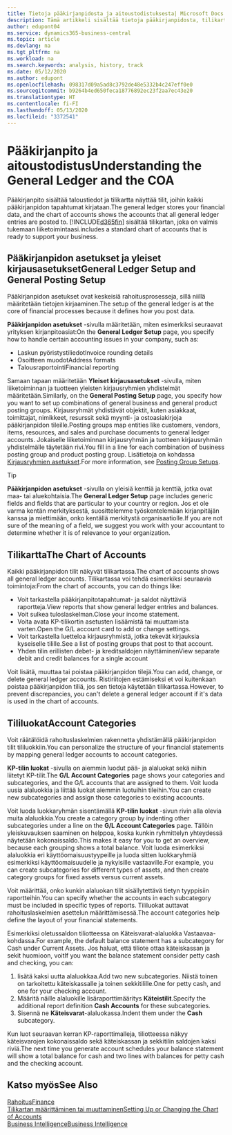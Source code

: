 ```yaml
---
title: Tietoja pääkirjanpidosta ja aitoustodistuksesta| Microsoft Docs
description: Tämä artikkeli sisältää tietoja pääkirjanpidosta, tilikartasta ja tililuokista.
author: edupont04
ms.service: dynamics365-business-central
ms.topic: article
ms.devlang: na
ms.tgt_pltfrm: na
ms.workload: na
ms.search.keywords: analysis, history, track
ms.date: 05/12/2020
ms.author: edupont
ms.openlocfilehash: 098317d09a5ad8c3792de48e5332b4c247eff0e0
ms.sourcegitcommit: b9264b4ed650feca18776892ec23f2aa7ec43e20
ms.translationtype: HT
ms.contentlocale: fi-FI
ms.lasthandoff: 05/13/2020
ms.locfileid: "3372541"
---
```

# <a name="understanding-the-general-ledger-and-the-coa"></a><span data-ttu-id="6a377-103">Pääkirjanpito ja aitoustodistus</span><span class="sxs-lookup"><span data-stu-id="6a377-103">Understanding the General Ledger and the COA</span></span>

<span data-ttu-id="6a377-104">Pääkirjanpito sisältää taloustiedot ja tilikartta näyttää tilit, joihin kaikki pääkirjanpidon tapahtumat kirjataan.</span><span class="sxs-lookup"><span data-stu-id="6a377-104">The general ledger stores your financial data, and the chart of accounts shows the accounts that all general ledger entries are posted to.</span></span> [!INCLUDE[d365fin](includes/d365fin_md.md)] <span data-ttu-id="6a377-105">sisältää tilikartan, joka on valmis tukemaan liiketoimintaasi.</span><span class="sxs-lookup"><span data-stu-id="6a377-105">includes a standard chart of accounts that is ready to support your business.</span></span>

## <a name="general-ledger-setup-and-general-posting-setup"></a><span data-ttu-id="6a377-106">Pääkirjanpidon asetukset ja yleiset kirjausasetukset</span><span class="sxs-lookup"><span data-stu-id="6a377-106">General Ledger Setup and General Posting Setup</span></span>

<span data-ttu-id="6a377-107">Pääkirjanpidon asetukset ovat keskeisiä rahoitusprosesseja, sillä niillä määritetään tietojen kirjaaminen.</span><span class="sxs-lookup"><span data-stu-id="6a377-107">The setup of the general ledger is at the core of financial processes because it defines how you post data.</span></span>  

<span data-ttu-id="6a377-108">**Pääkirjanpidon asetukset** -sivulla määritetään, miten esimerkiksi seuraavat yrityksen kirjanpitoasiat:</span><span class="sxs-lookup"><span data-stu-id="6a377-108">On the **General Ledger Setup** page, you specify how to handle certain accounting issues in your company, such as:</span></span>  

* <span data-ttu-id="6a377-109">Laskun pyöristystiliedot</span><span class="sxs-lookup"><span data-stu-id="6a377-109">Invoice rounding details</span></span>  
* <span data-ttu-id="6a377-110">Osoitteen muodot</span><span class="sxs-lookup"><span data-stu-id="6a377-110">Address formats</span></span>  
* <span data-ttu-id="6a377-111">Talousraportointi</span><span class="sxs-lookup"><span data-stu-id="6a377-111">Financial reporting</span></span>  

<span data-ttu-id="6a377-112">Samaan tapaan määritetään **Yleiset kirjausasetukset** -sivulla, miten liiketoiminnan ja tuotteen yleisten kirjausryhmien yhdistelmät määritetään.</span><span class="sxs-lookup"><span data-stu-id="6a377-112">Similarly, on the **General Posting Setup** page, you specify how you want to set up combinations of general business and general product posting groups.</span></span> <span data-ttu-id="6a377-113">Kirjausryhmät yhdistävät objektit, kuten asiakkaat, toimittajat, nimikkeet, resurssit sekä myynti- ja ostoasiakirjoja pääkirjanpidon tileille.</span><span class="sxs-lookup"><span data-stu-id="6a377-113">Posting groups map entities like customers, vendors, items, resources, and sales and purchase documents to general ledger accounts.</span></span> <span data-ttu-id="6a377-114">Jokaiselle liiketoiminnan kirjausryhmän ja tuotteen kirjausryhmän yhdistelmälle täytetään rivi.</span><span class="sxs-lookup"><span data-stu-id="6a377-114">You fill in a line for each combination of business posting group and product posting group.</span></span> <span data-ttu-id="6a377-115">Lisätietoja on kohdassa [Kirjausryhmien asetukset](finance-posting-groups.md).</span><span class="sxs-lookup"><span data-stu-id="6a377-115">For more information, see [Posting Group Setups](finance-posting-groups.md).</span></span>  

> [!TIP]
> <span data-ttu-id="6a377-116">**Pääkirjanpidon asetukset** -sivulla on yleisiä kenttiä ja kenttiä, jotka ovat maa- tai aluekohtaisia.</span><span class="sxs-lookup"><span data-stu-id="6a377-116">The **General Ledger Setup** page includes generic fields and fields that are particular to your country or region.</span></span> <span data-ttu-id="6a377-117">Jos et ole varma kentän merkityksestä, suosittelemme työskentelemään kirjanpitäjän kanssa ja miettimään, onko kentällä merkitystä organisaatiolle.</span><span class="sxs-lookup"><span data-stu-id="6a377-117">If you are not sure of the meaning of a field, we suggest you work with your accountant to determine whether it is of relevance to your organization.</span></span>  

## <a name="the-chart-of-accounts"></a><span data-ttu-id="6a377-118">Tilikartta</span><span class="sxs-lookup"><span data-stu-id="6a377-118">The Chart of Accounts</span></span>

<span data-ttu-id="6a377-119">Kaikki pääkirjanpidon tilit näkyvät tilikartassa.</span><span class="sxs-lookup"><span data-stu-id="6a377-119">The chart of accounts shows all general ledger accounts.</span></span> <span data-ttu-id="6a377-120">Tilikartassa voi tehdä esimerkiksi seuraavia toimintoja:</span><span class="sxs-lookup"><span data-stu-id="6a377-120">From the chart of accounts, you can do things like:</span></span>  

* <span data-ttu-id="6a377-121">Voit tarkastella pääkirjanpitotapahtumat- ja saldot näyttäviä raportteja.</span><span class="sxs-lookup"><span data-stu-id="6a377-121">View reports that show general ledger entries and balances.</span></span>  
* <span data-ttu-id="6a377-122">Voit sulkea tuloslaskelman.</span><span class="sxs-lookup"><span data-stu-id="6a377-122">Close your income statement.</span></span>  
* <span data-ttu-id="6a377-123">Voita avata KP-tilikortin asetusten lisäämistä tai muuttamista varten.</span><span class="sxs-lookup"><span data-stu-id="6a377-123">Open the G/L account card to add or change settings.</span></span>  
* <span data-ttu-id="6a377-124">Voit tarkastella luetteloa kirjausryhmistä, jotka tekevät kirjauksia kyseiselle tilille.</span><span class="sxs-lookup"><span data-stu-id="6a377-124">See a list of posting groups that post to that account.</span></span>
* <span data-ttu-id="6a377-125">Yhden tilin erillisten debet- ja kreditsaldojen näyttäminen</span><span class="sxs-lookup"><span data-stu-id="6a377-125">View separate debit and credit balances for a single account</span></span>  

<span data-ttu-id="6a377-126">Voit lisätä, muuttaa tai poistaa pääkirjanpidon tilejä.</span><span class="sxs-lookup"><span data-stu-id="6a377-126">You can add, change, or delete general ledger accounts.</span></span> <span data-ttu-id="6a377-127">Ristiriitojen estämiseksi et voi kuitenkaan poistaa pääkirjanpidon tiliä, jos sen tietoja käytetään tilikartassa.</span><span class="sxs-lookup"><span data-stu-id="6a377-127">However, to prevent discrepancies, you can't delete a general ledger account if it's data is used in the chart of accounts.</span></span>  

## <a name="account-categories"></a><span data-ttu-id="6a377-128">Tililuokat</span><span class="sxs-lookup"><span data-stu-id="6a377-128">Account Categories</span></span>

<span data-ttu-id="6a377-129">Voit räätälöidä rahoituslaskelmien rakennetta yhdistämällä pääkirjanpidon tilit tililuokkiin.</span><span class="sxs-lookup"><span data-stu-id="6a377-129">You can personalize the structure of your financial statements by mapping general ledger accounts to account categories.</span></span>  

<span data-ttu-id="6a377-130">**KP-tilin luokat** -sivulla on aiemmin luodut pää- ja alaluokat sekä niihin liitetyt KP-tilit.</span><span class="sxs-lookup"><span data-stu-id="6a377-130">The **G/L Account Categories** page shows your categories and subcategories, and the G/L accounts that are assigned to them.</span></span> <span data-ttu-id="6a377-131">Voit luoda uusia alaluokkia ja liittää luokat aiemmin luotuihin tileihin.</span><span class="sxs-lookup"><span data-stu-id="6a377-131">You can create new subcategories and assign those categories to existing accounts.</span></span>  

<span data-ttu-id="6a377-132">Voit luoda luokkaryhmän sisentämällä **KP-tilin luokat** -sivun rivin alla olevia muita alaluokkia.</span><span class="sxs-lookup"><span data-stu-id="6a377-132">You create a category group by indenting other subcategories under a line on the **G/L Account Categories** page.</span></span> <span data-ttu-id="6a377-133">Tällöin yleiskuvauksen saaminen on helppoa, koska kunkin ryhmittelyn yhteydessä näytetään kokonaissaldo.</span><span class="sxs-lookup"><span data-stu-id="6a377-133">This makes it easy for you to get an overview, because each grouping shows a total balance.</span></span> <span data-ttu-id="6a377-134">Voit luoda esimerkiksi alaluokkia eri käyttöomaisuustyypeille ja luoda sitten luokkaryhmiä esimerkiksi käyttöomaisuudelle ja nykyisille vastaaville.</span><span class="sxs-lookup"><span data-stu-id="6a377-134">For example, you can create subcategories for different types of assets, and then create category groups for fixed assets versus current assets.</span></span>  

<span data-ttu-id="6a377-135">Voit määrittää, onko kunkin alaluokan tilit sisällytettävä tietyn tyyppisiin raportteihin.</span><span class="sxs-lookup"><span data-stu-id="6a377-135">You can specify whether the accounts in each subcategory must be included in specific types of reports.</span></span> <span data-ttu-id="6a377-136">Tililuokat auttavat rahoituslaskelmien asettelun määrittämisessä.</span><span class="sxs-lookup"><span data-stu-id="6a377-136">The account categories help define the layout of your financial statements.</span></span>  

<span data-ttu-id="6a377-137">Esimerkiksi oletussaldon tiliotteessa on Käteisvarat-alaluokka Vastaavaa-kohdassa.</span><span class="sxs-lookup"><span data-stu-id="6a377-137">For example, the default balance statement has a subcategory for Cash under Current Assets.</span></span> <span data-ttu-id="6a377-138">Jos haluat, että tiliote ottaa käteiskassan ja sekit huomioon, voit</span><span class="sxs-lookup"><span data-stu-id="6a377-138">If you want the balance statement consider petty cash and checking, you can:</span></span>  

1. <span data-ttu-id="6a377-139">lisätä kaksi uutta alaluokkaa.</span><span class="sxs-lookup"><span data-stu-id="6a377-139">Add two new subcategories.</span></span> <span data-ttu-id="6a377-140">Niistä toinen on tarkoitettu käteiskassalle ja toinen sekkitilille.</span><span class="sxs-lookup"><span data-stu-id="6a377-140">One for petty cash, and one for your checking account.</span></span>  
2. <span data-ttu-id="6a377-141">Määritä näille alaluokille lisäraporttimääritys **Käteistilit**.</span><span class="sxs-lookup"><span data-stu-id="6a377-141">Specify the additional report definition **Cash Accounts** for these subcategories.</span></span>  
3. <span data-ttu-id="6a377-142">Sisennä ne **Käteisvarat**-alaluokassa.</span><span class="sxs-lookup"><span data-stu-id="6a377-142">Indent them under the **Cash** subcategory.</span></span>  

<span data-ttu-id="6a377-143">Kun luot seuraavan kerran KP-raporttimalleja, tiliotteessa näkyy käteisvarojen kokonaissaldo sekä käteiskassan ja sekkitilin saldojen kaksi riviä.</span><span class="sxs-lookup"><span data-stu-id="6a377-143">The next time you generate account schedules your balance statement will show a total balance for cash and two lines with balances for petty cash and the checking account.</span></span>  

## <a name="see-also"></a><span data-ttu-id="6a377-144">Katso myös</span><span class="sxs-lookup"><span data-stu-id="6a377-144">See Also</span></span>

[<span data-ttu-id="6a377-145">Rahoitus</span><span class="sxs-lookup"><span data-stu-id="6a377-145">Finance</span></span>](finance.md)  
[<span data-ttu-id="6a377-146">Tilikartan määrittäminen tai muuttaminen</span><span class="sxs-lookup"><span data-stu-id="6a377-146">Setting Up or Changing the Chart of Accounts</span></span>](finance-setup-chart-accounts.md)  
[<span data-ttu-id="6a377-147">Business Intelligence</span><span class="sxs-lookup"><span data-stu-id="6a377-147">Business Intelligence</span></span>](bi.md)  
